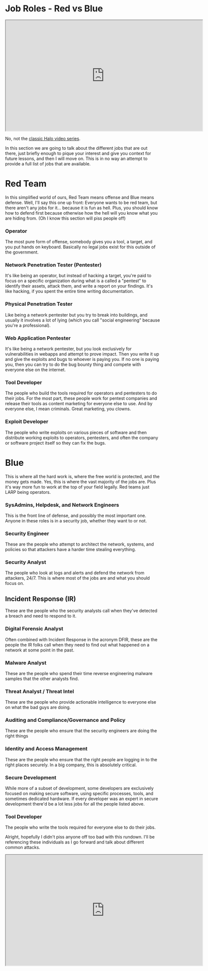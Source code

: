 # Job Roles - Red vs Blue

<iframe allowfullscreen height="360" src="https://www.youtube.com/embed/LZk4VSDC604?wmode=opaque" width="640"></iframe>  

No, not the
<a href="https://www.youtube.com/watch?v=9N8IpxO6rKs" rel="noopener"
target="_blank">classic Halo video series</a>.

In this section we are going to talk about the different jobs that are
out there, just briefly enough to pique your interest and give you
context for future lessons, and then I will move on. This is in no way
an attempt to provide a full list of jobs that are available.

# Red Team

In this simplified world of ours, Red Team means offense and Blue means
defense. Well, I'll say this one up front: Everyone wants to be red
team, but there aren't any jobs for it... because it is fun as hell.
Plus, you should know how to defend first because otherwise how the hell
will you know what you are hiding from. (Oh I know this section will
piss people off)

### Operator

The most pure form of offense, somebody gives you a tool, a target, and
you put hands on keyboard. Basically no legal jobs exist for this
outside of the government.

### Network Penetration Tester (Pentester)

It's like being an operator, but instead of hacking a target, you're
paid to focus on a specific organization during what is a called a
"pentest" to identify their assets, attack them, and write a report on
your findings. It's like hacking, if you spent the entire time writing
documentation.

### Physical Penetration Tester

Like being a network pentester but you try to break into buildings, and
usually it involves a lot of lying (which you call "social engineering"
because you're a professional).

### Web Application Pentester

It's like being a network pentester, but you look exclusively for
vulnerabilities in webapps and attempt to prove impact. Then you write
it up and give the exploits and bugs to whoever is paying you. If no one
is paying you, then you can try to do the bug bounty thing and compete
with everyone else on the internet.

### Tool Developer

The people who build the tools required for operators and pentesters to
do their jobs. For the most part, these people work for pentest
companies and release their tools as content marketing for everyone else
to use. And by everyone else, I mean criminals. Great marketing, you
clowns.

### Exploit Developer

The people who write exploits on various pieces of software and then
distribute working exploits to operators, pentesters, and often the
company or software project itself so they can fix the bugs.

# Blue

This is where all the hard work is, where the free world is protected,
and the money gets made. Yes, this is where the vast majority of the
jobs are. Plus it's way more fun to work at the top of your field
legally. Red teams just LARP being operators.

### SysAdmins, Helpdesk, and Network Engineers

This is the front line of defense, and possibly the most important one.
Anyone in these roles is in a security job, whether they want to or not.

### Security Engineer

These are the people who attempt to architect the network, systems, and
policies so that attackers have a harder time stealing everything.

### Security Analyst

The people who look at logs and alerts and defend the network from
attackers, 24/7. This is where most of the jobs are and what you should
focus on.

## Incident Response (IR)

These are the people who the security analysts call when they've
detected a breach and need to respond to it.

### Digital Forensic Analyst

Often combined with Incident Response in the acronym DFIR, these are the
people the IR folks call when they need to find out what happened on a
network at some point in the past.

### Malware Analyst

These are the people who spend their time reverse engineering malware
samples that the other analysts find.

### Threat Analyst / Threat Intel

These are the people who provide actionable intelligence to everyone
else on what the bad guys are doing.

### Auditing and Compliance/Governance and Policy

These are the people who ensure that the security engineers are doing
the right things

### Identity and Access Management

These are the people who ensure that the right people are logging in to
the right places securely. In a big company, this is absolutely
critical.

### Secure Development

While more of a subset of development, some developers are exclusively
focused on making secure software, using specific processes, tools, and
sometimes dedicated hardware. If every developer was an expert in secure
development there'd be a lot less jobs for all the people listed above.

### Tool Developer

The people who write the tools required for everyone else to do their
jobs.

Alright, hopefully I didn't piss anyone off too bad with this rundown.
I'll be referencing these individuals as I go forward and talk about
different common attacks.

<iframe allowfullscreen height="360" src="https://www.youtube.com/embed/ecrwjVGPLeQ?wmode=opaque" width="640"></iframe>  
